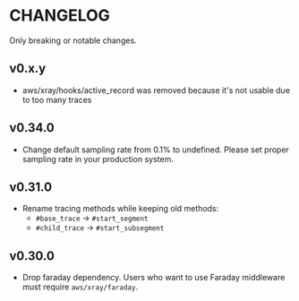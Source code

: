 # CHANGELOG
Only breaking or notable changes.

## v0.x.y
- aws/xray/hooks/active_record was removed because it's not usable due to too many traces

## v0.34.0
- Change default sampling rate from 0.1% to undefined. Please set proper sampling rate in your production system.

## v0.31.0
- Rename tracing methods while keeping old methods:
  - `#base_trace` -> `#start_segment`
  - `#child_trace` -> `#start_subsegment`

## v0.30.0
- Drop faraday dependency. Users who want to use Faraday middleware must require `aws/xray/faraday`.
